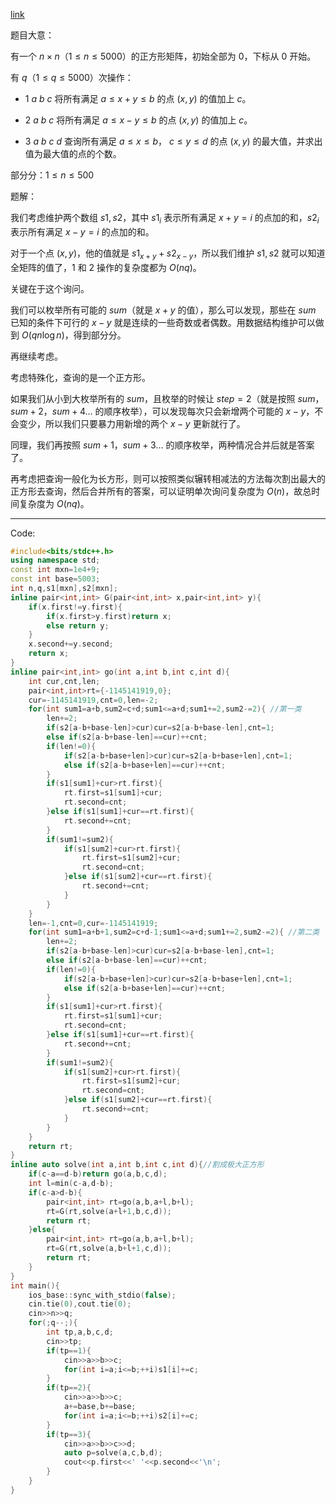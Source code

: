[link](https://www.luogu.com.cn/problem/AT_arc047_d)

题目大意：

有一个 $n\times n$（$1\le n \le 5000$）的正方形矩阵，初始全部为 $0$，下标从 $0$ 开始。

有 $q$（$1 \le q \le 5000$）次操作：

+ $1$ $a$ $b$ $c$ 将所有满足 $a \le x+y \le b$ 的点 $(x,y)$ 的值加上 $c$。

+ $2$ $a$ $b$ $c$ 将所有满足 $a \le x-y \le b$ 的点 $(x,y)$ 的值加上 $c$。

+ $3$ $a$ $b$ $c$ $d$ 查询所有满足 $a \le x \le b$， $c \le y \le d$ 的点 $(x,y)$ 的最大值，并求出值为最大值的点的个数。

部分分：$1 \le n \le 500$

题解：

我们考虑维护两个数组 $s1,s2$，其中 $s1_i$ 表示所有满足 $x+y=i$ 的点加的和，$s2_i$ 表示所有满足 $x-y=i$ 的点加的和。

对于一个点 $(x,y)$，他的值就是 $s1_{x+y}+s2_{x-y}$，所以我们维护 $s1,s2$ 就可以知道全矩阵的值了，$1$ 和 $2$ 操作的复杂度都为 $O(nq)$。

关键在于这个询问。

我们可以枚举所有可能的 $sum$（就是 $x+y$ 的值），那么可以发现，那些在 $sum$ 已知的条件下可行的 $x-y$ 就是连续的一些奇数或者偶数。用数据结构维护可以做到 $O(qn\log n)$，得到部分分。

再继续考虑。

考虑特殊化，查询的是一个正方形。

如果我们从小到大枚举所有的 $sum$，且枚举的时候让 $step=2$（就是按照 $sum$，$sum+2$，$sum+4 \dots$ 的顺序枚举），可以发现每次只会新增两个可能的 $x-y$，不会变少，所以我们只要暴力用新增的两个 $x-y$ 更新就行了。

同理，我们再按照 $sum+1$，$sum+3\dots$ 的顺序枚举，两种情况合并后就是答案了。

再考虑把查询一般化为长方形，则可以按照类似辗转相减法的方法每次割出最大的正方形去查询，然后合并所有的答案，可以证明单次询问复杂度为 $O(n)$，故总时间复杂度为 $O(nq)$。

---

Code:

```cpp
#include<bits/stdc++.h>
using namespace std;
const int mxn=1e4+9;
const int base=5003;
int n,q,s1[mxn],s2[mxn];
inline pair<int,int> G(pair<int,int> x,pair<int,int> y){
	if(x.first!=y.first){
		if(x.first>y.first)return x;
		else return y;
	}
	x.second+=y.second;
	return x;
}
inline pair<int,int> go(int a,int b,int c,int d){
	int cur,cnt,len;
	pair<int,int>rt={-1145141919,0};
	cur=-1145141919,cnt=0,len=-2;
	for(int sum1=a+b,sum2=c+d;sum1<=a+d;sum1+=2,sum2-=2){ //第一类
		len+=2;
		if(s2[a-b+base-len]>cur)cur=s2[a-b+base-len],cnt=1;
		else if(s2[a-b+base-len]==cur)++cnt;
		if(len!=0){
			if(s2[a-b+base+len]>cur)cur=s2[a-b+base+len],cnt=1;
			else if(s2[a-b+base+len]==cur)++cnt;			
		}
		if(s1[sum1]+cur>rt.first){
			rt.first=s1[sum1]+cur;
			rt.second=cnt;
		}else if(s1[sum1]+cur==rt.first){
			rt.second+=cnt;
		}
		if(sum1!=sum2){
			if(s1[sum2]+cur>rt.first){
				rt.first=s1[sum2]+cur;
				rt.second=cnt;
			}else if(s1[sum2]+cur==rt.first){
				rt.second+=cnt;
			}			
		}
	}
	len=-1,cnt=0,cur=-1145141919;
	for(int sum1=a+b+1,sum2=c+d-1;sum1<=a+d;sum1+=2,sum2-=2){ //第二类
		len+=2;
		if(s2[a-b+base-len]>cur)cur=s2[a-b+base-len],cnt=1;
		else if(s2[a-b+base-len]==cur)++cnt;
		if(len!=0){
			if(s2[a-b+base+len]>cur)cur=s2[a-b+base+len],cnt=1;
			else if(s2[a-b+base+len]==cur)++cnt;			
		}
		if(s1[sum1]+cur>rt.first){
			rt.first=s1[sum1]+cur;
			rt.second=cnt;
		}else if(s1[sum1]+cur==rt.first){
			rt.second+=cnt;
		}
		if(sum1!=sum2){
			if(s1[sum2]+cur>rt.first){
				rt.first=s1[sum2]+cur;
				rt.second=cnt;
			}else if(s1[sum2]+cur==rt.first){
				rt.second+=cnt;
			}			
		}
	}
	return rt;
}
inline auto solve(int a,int b,int c,int d){//割成极大正方形
	if(c-a==d-b)return go(a,b,c,d);
	int l=min(c-a,d-b);
	if(c-a>d-b){
		pair<int,int> rt=go(a,b,a+l,b+l);
		rt=G(rt,solve(a+l+1,b,c,d));
		return rt;
	}else{
		pair<int,int> rt=go(a,b,a+l,b+l);
		rt=G(rt,solve(a,b+l+1,c,d));
		return rt;
	}
}
int main(){
	ios_base::sync_with_stdio(false);
	cin.tie(0),cout.tie(0);
	cin>>n>>q;
	for(;q--;){
		int tp,a,b,c,d;
		cin>>tp;
		if(tp==1){
			cin>>a>>b>>c;
			for(int i=a;i<=b;++i)s1[i]+=c;
		}
		if(tp==2){
			cin>>a>>b>>c;
			a+=base,b+=base;
			for(int i=a;i<=b;++i)s2[i]+=c;
		}
		if(tp==3){
			cin>>a>>b>>c>>d;
			auto p=solve(a,c,b,d);
			cout<<p.first<<' '<<p.second<<'\n';
		}
	}
}
```
